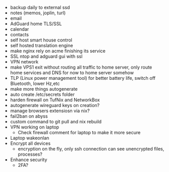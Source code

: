 - backup daily to external ssd
- notes (memos, joplin, turl)
- email
- AdGuard home TLS/SSL
- calendar
- contacts
- self host smart house control
- self hosted translation engine
- make nginx rely on acme finishing its service
- SSL ntop and adguard gui with ssl
- VPN network
- make VPS1 exit without routing all traffic to home server, only route home services and DNS for now to home server somehow
- TLP (Linux power management tool) for better battery life, switch off Bluetooth, lower Hz,etc
- make more things autogenerate
- auto create /etc/secrets folder
- harden firewall on TufNix and NetworkBox
- autogenerate wireguard keys on creation?
- manage browsers extensiosn via nix?
- fail2ban on abyss
- custom command to git pull and nix rebuild
- VPN working on laptop
  - Check firewall comment for laptop to make it more secure
- Laptop wakeonlan
- Encrypt all devices
  - encryption on the fly, only ssh connection can see unencrypted files, processes?
- Enhance security
  - 2FA?
